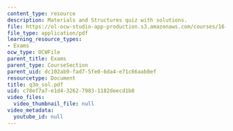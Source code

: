 ```yaml
---
content_type: resource
description: Materials and Structures quiz with solutions.
file: https://ol-ocw-studio-app-production.s3.amazonaws.com/courses/16-01-unified-engineering-i-ii-iii-iv-fall-2005-spring-2006/c78ef7a7e1d4326279831182deecd1b8_q3m_sol.pdf
file_type: application/pdf
learning_resource_types:
- Exams
ocw_type: OCWFile
parent_title: Exams
parent_type: CourseSection
parent_uid: dc102ab9-fad7-5fe0-6da4-e71c66aab8ef
resourcetype: Document
title: q3m_sol.pdf
uid: c78ef7a7-e1d4-3262-7983-1182deecd1b8
video_files:
  video_thumbnail_file: null
video_metadata:
  youtube_id: null
---
```

